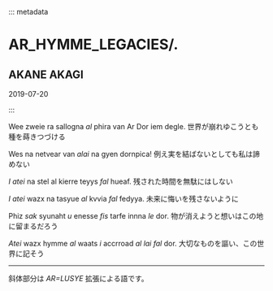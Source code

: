 ::: metadata

# AR_HYMME_LEGACIES/.

## AKANE AKAGI

2019-07-20

:::

Wee zweie ra sallogna *al* phira van Ar Dor iem degle.
世界が崩れゆこうとも種を蒔きつづける

Wes na netvear van *alai* na gyen dornpica!
例え実を結ばないとしても私は諦めない

*I atei* na stel al kierre teyys *fal* hueaf.
残された時間を無駄にはしない

*I atei* wazx na tasyue *al* kvvia *fal* fedyya.
未来に悔いを残さないように

Phiz *sak* syunaht *u* enesse *fis* tarfe innna *le* dor.
物が消えようと想いはこの地に留まるだろう

*Atei* wazx hymme *al* waats *i* accrroad *al lai fal* dor.
大切なものを謳い、この世界に記そう

----

斜体部分は *AR=LUSYE* 拡張による語です。
